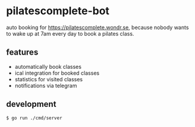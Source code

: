 # pilatescomplete-bot

auto booking for https://pilatescomplete.wondr.se, because nobody wants to wake up at 7am every day to book a pilates class. 

## features

* automatically book classes
* ical integration for booked classes
* statistics for visited classes
* notifications via telegram

## development

```
$ go run ./cmd/server
```
